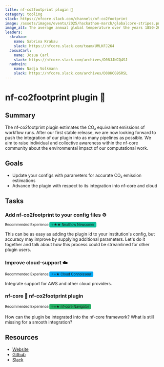 ```yaml
---
title: nf-co2footprint plugin 🌱
category: tooling
slack: https://nfcore.slack.com/channels/nf-co2footprint
image: /assets/images/events/2025/hackathon-march/globalcore-stripes.png
image_alt: The average annual global temperature over the years 1850-2017, known as the 'warming stripes' figure from the [climate lab book](https://www.climate-lab-book.ac.uk/2018/warming-stripes/) website
leaders:
  skrakau:
    name: Sabrina Krakau
    slack: https://nfcore.slack.com/team/UMLKFJ264
  JosuaCarl:
    name: Josua Carl
    slack: https://nfcore.slack.com/archives/D08JJNCQ4SJ
  nadnein:
    name: Nadja Volkmann
    slack: https://nfcore.slack.com/archives/D08KCG9SRSL
---
```


# nf-co2footprint plugin 🌱

## Summary

The nf-co2footprint plugin estimates the CO₂ equivalent emissions of workflow runs. After our first stable release, we are now looking forward to push the integration of our plugin into as many pipelines as possible. We aim to raise individual and collective awareness within the nf-core community about the environmental impact of our computational work.

## Goals

- Update your configs with parameters for accurate CO₂ emission estimations
- Advance the plugin with respect to its integration into nf-core and cloud

## Tasks

### Add nf-co2footprint to your config files ⚙️

<span style="line-height: 120%; font-size:0.8em;">Recommended Experience:</span><span style="background:#0DC09D; border-radius:4px; padding:2px 6px; font-size:0.8em; line-height: 120%;">⭐★★ Nextflow Newcomer</span>

This can be as easy as adding the plugin id to your institution's config, but accuracy may improve by supplying additional parameters. Let's do it together and talk about how this process could be streamlined for other plugin users.

### Improve cloud-support ☁️

<span style="line-height: 120%; font-size:0.8em;">Recommended Experience:</span><span style="background:#03A9F4; border-radius:4px; padding:2px 6px; font-size:0.8em; line-height: 120%;">⭐⭐★ Cloud Connoisseur</span>

Integrate support for AWS and other cloud providers.

### nf-core 🤝 nf-co2footprint plugin

<span style="line-height: 120%; font-size:0.8em;">Recommended Experience:</span><span style="background:#24B064; border-radius:4px; padding:2px 6px; font-size:0.8em;">⭐⭐★ nf-core Navigator</span>

How can the plugin be integrated into the nf-core framework? What is still missing for a smooth integration?

## Resources

- [Website](https://nextflow-io.github.io/nf-co2footprint/)
- [Github](https://github.com/nextflow-io/nf-co2footprint)
- [Slack](https://nfcore.slack.com/channels/nf-co2footprint)
